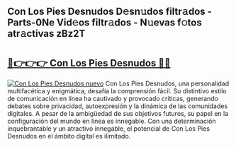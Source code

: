 ## Con Los Pies Desnudos D𝚎sn𝚞dos filtr𝚊dos - Parts-0Ne Vid𝚎os filtr𝚊dos - N𝚞evas f𝚘tos atr𝚊ctivas zBz2T

# <h2><a href="http://mb92ar.tromn.icu/?c=Con+Los+Pies+Desnudos">🔗👉👉👉 Con Los Pies Desnudos 🔗🔗</a></h2>

[![Con Los Pies Desnudos nuevo](https://i.imgur.com/pEAQMta.gif)](http://mb92ar.tromn.icu/?c=Con+Los+Pies+Desnudos)
Con Los Pies Desnudos, una personalidad multifacética y enigmática, desafía la comprensión fácil. Su distintivo estilo de comunicación en línea ha cautivado y provocado críticas, generando debates sobre privacidad, autoexpresión y la dinámica de las comunidades digitales. A pesar de la ambigüedad de sus objetivos futuros, su papel en la configuración del mundo en línea es innegable. Con una determinación inquebrantable y un atractivo innegable, el potencial de Con Los Pies Desnudos en el ámbito digital es ilimitado.
